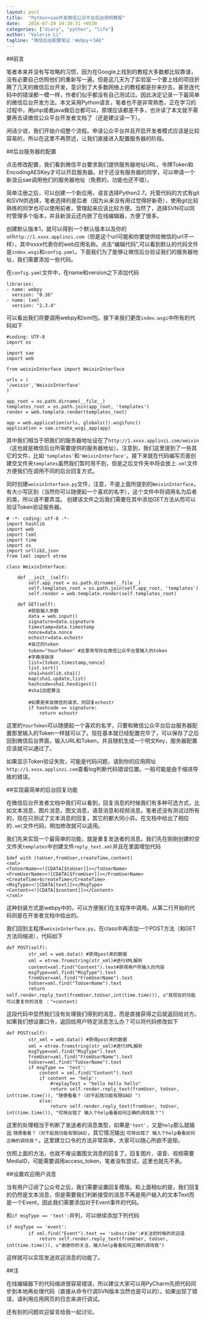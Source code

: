 ```yaml
---
layout: post
title:  "Python+sae开发微信公众平台后台简明教程"
date:   2016-07-20 19:30:31 +0530
categories: ["diary", "python", "life"]
author: "Valerie Li"
tagline: "微信后台配置笔记：Webpy＋SAE"
---
```

##前言

笔者本来并没有写攻略的习惯，因为在Google上找到的教程大多数都比较靠谱，没有必要自己仿照他们的重新写一遍。但是这几天为了实验室一个要上线的项目折腾了几天的微信后台开发，意识到了大多数网络上的教程都是抄来抄去，甚至连代码中的错误都一模一样，作者们似乎都没有自己测试过。因此决定记录一下最简单的微信后台开发方法。本文采用Python语言，笔者也不是非常熟悉，正在学习的过程中，用php或者java做后台都可以，原理应该都差不多，也许读了本文就不需要再去读微信公众平台开发者文档了（还是建议读一下）。

闲话少说，我们开始介绍整个流程。申请公众平台并且开启开发者模式应该是比较容易的，所以在这里不再赘述，让我们直接进入配置服务器的阶段。

##后台服务器的配置

点击修改配置，我们看到微信平台要求我们提供服务器地址URL，令牌Token和EncodingAESKey才可以开启服务器。对于还没有服务器的同学，可以申请一个新浪云sae调用他们的服务器地址（免费的，功能也还不错）。

简单注册之后，可以创建一个新应用，语言选择Python2.7。托管代码的方式有git和SVN供选择，笔者选择的是后者（因为从来没有用过觉得好新奇），使用git比较熟练的同学也可以使用前者，管理起来应该比较方便。当然了，选择SVN可以同时管理多个版本，并且新浪云还内嵌了在线编辑器，方便了很多。

创建默认版本1，就可以得到一个默认版本以及你的url`http://1.xxxx.applinzi.com`（但是这个url可能和你要提供给微信的url不一样），其中xxxx代表你的web应用名称。点击“编辑代码”,可以看到默认的代码文件是`index.wsgi`和`config.yaml`。下面我们为了能够让微信后台验证我们的服务器地址，我们需要添加一些代码。

在`config.yaml`文件中，在name和version之下添加代码

    libraries:
    - name: webpy 
      version: "0.36"
    - name: lxml
      version: "2.3.4"

可以看出我们将要调用webpy和lxml包。接下来我们更改`index.wsgi`中所有的代码如下

    #coding: UTF-8
    import os
    
    import sae
    import web
    
    from weixinInterface import WeixinInterface
    
    urls = (
    '/weixin','WeixinInterface'
    )
    
    app_root = os.path.dirname(__file__)
    templates_root = os.path.join(app_root, 'templates')
    render = web.template.render(templates_root)
    
    app = web.application(urls, globals()).wsgifunc()        
    application = sae.create_wsgi_app(app)

其中我们相当于把我们的服务器地址设在了`http://1.xxxx.applinzi.com/weixin`（这也就是微信后台所需要提供的服务器地址）。注意到，我们这里提到了一些其它的文件，比如`'templates'`和`'WeixinInterface'`。接下来就在代码编写页面创建空文件夹`templates`虽然我们暂时用不到，但是之后文件夹中将会放上`.xml`文件方便我们在调用不同的后台回复方式。

同时创建`weixinInterface.py`文件，注意，不是上面所提到的`WeixinInterface`，有大小写区别（当然你可以随便起一个喜欢的名字），这个文件中将调用名为后者的类，所以请不要弄混。
创建该文件之后我们需要在其中添加GET方法从而可以验证Token验证服务器。

    # -*- coding: utf-8 -*-
    import hashlib
    import web
    import lxml
    import time
    import os
    import urllib2,json
    from lxml import etree
    
    class WeixinInterface:
    
        def __init__(self):
            self.app_root = os.path.dirname(__file__)
            self.templates_root = os.path.join(self.app_root, 'templates')
            self.render = web.template.render(self.templates_root)
    
        def GET(self):
            #获取输入参数
            data = web.input()
            signature=data.signature
            timestamp=data.timestamp
            nonce=data.nonce
            echostr=data.echostr
            #自己的token
            token="YourToken" #这里改写你在微信公众平台里输入的token
            #字典序排序
            list=[token,timestamp,nonce]
            list.sort()
            sha1=hashlib.sha1()
            map(sha1.update,list)
            hashcode=sha1.hexdigest()
            #sha1加密算法        
    
            #如果是来自微信的请求，则回复echostr
            if hashcode == signature:
                return echostr

这里的`YourToken`可以随便起一个喜欢的名字，只要和微信公众平台后台服务器配置那里输入的Token一样就可以了。现在基本就已经配置完毕了，可以保存了之后回到微信后台界面，输入URL和Token，并且随机生成一个明文Key，服务器配置应该就可以通过了。

如果显示Token验证失败，可能是代码问题，请到你的应用网址`http://1.xxxx.applinzi.com`查看log判断代码错误位置。一般可能是由于缩进导致的错误。

##实现最简单的后台回复功能

在微信后台开发者文档中我们可以看到，回复消息的时候我们有多种可选方式，比如文本消息，图片消息，图文消息，语音消息和视频消息。笔者还没有测试过所有的，现在只测试了文本消息的回复，其它的都大同小异。在文档中给出了相应的`.xml`文件代码，稍加修改就可以适用。

我们先来实现一个最简单的功能，就是重复发送者的消息。我们先在刚刚创建的空文件夹`templates`中创建文件`reply_text.xml`并且在里面增加代码

    $def with (toUser,fromUser,createTime,content)
    <xml>
    <ToUserName><![CDATA[$toUser]]></ToUserName>
    <FromUserName><![CDATA[$fromUser]]></FromUserName>
    <CreateTime>$createTime</CreateTime>
    <MsgType><![CDATA[text]]></MsgType>
    <Content><![CDATA[$content]]></Content>
    </xml>

这种封装方式是webpy中的，可以方便我们在主程序中调用。从第二行开始的代码则是在开发者文档中给出的。

我们回到主程序`weixinInterface.py`，在class中再添加一个POST方法（和GET方法同缩进），代码如下

    def POST(self):        
            str_xml = web.data() #获得post来的数据
            xml = etree.fromstring(str_xml)#进行XML解析
            content=xml.find("Content").text#获得用户所输入的内容
            msgType=xml.find("MsgType").text
            fromUser=xml.find("FromUserName").text
            toUser=xml.find("ToUserName").text
            return self.render.reply_text(fromUser,toUser,int(time.time()), u"我现在的功能可以重复你的消息 ："+content)

这段代码中显然我们没有处理我们得到的消息，而是直接获得之后就返回给对方。如果我们想设置口令，返回给用户特定消息怎么办？可以将代码修改如下

    def POST(self):        
            str_xml = web.data() #获得post来的数据
            xml = etree.fromstring(str_xml)#进行XML解析
            msgType=xml.find("MsgType").text
            fromUser=xml.find("FromUserName").text
            toUser=xml.find("ToUserName").text
            if msgType == 'text':
                content = xml.find("Content").text
                if content == 'help':
                    #replayText = "hello hello hello"
                    return self.render.reply_text(fromUser, toUser, int(time.time()), "随便看看？（对不起我功能有限QAQ）")
                else:
                    return self.render.reply_text(fromUser, toUser, int(time.time()), "哎呀出错了 输入个help看看如何正确的调戏我？")

这里的处理相当于判断了发送者的消息类型，如果是`'text'`，又是`help`那么就输出 `随便看看？（对不起我功能有限QAQ）`，其它情况输出 `哎呀出错了 输入个help看看如何正确的调戏我？`。这里建立口令的方法非常简单，大家可以随心所欲不逾矩。

仿照上面的方法，也就不难设置图文消息的回复了。回复图片、语音、视频需要MediaID，可能需要调用access_token，笔者没有尝试，这里也就先不表。

##设置欢迎用户消息

当有用户订阅了公众号之后，我们需要设置回复模版。和上面相似的是，我们回复的仍然是文本消息，但是需要我们判断接受的消息不再是用户输入的文本Text而是一个Event，因此我们需要添加对于Event事件的代码。

和`if msgType == 'text':`并列，可以继续添加下列代码

    if msgType == 'event':
            if xml.find("Event").text == 'subscribe':#关注的时候的欢迎语
                return self.render.reply_text(fromUser, toUser, int(time.time()), u"谢谢你的关注，输入help看看如何正确的调戏我")

这样就可以实现发送欢迎消息的功能了。

##注

在线编辑器下的代码缩进很容易错误，所以建议大家可以用PyCharm先把代码同步到本地再处理代码（直接从命令行调SVN版本当然也是可以的）。如果出现了错误，请利用应用网页的日志来进行调试。

还有别的问题欢迎留言给我一起讨论。
